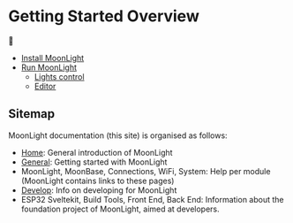 # Getting Started Overview


🚧

* [Install MoonLight](https://moonmodules.org/MoonLight/general/installation/)
* [Run MoonLight](https://moonmodules.org/MoonLight/moonlight/general/)
    * [Lights control](https://moonmodules.org/MoonLight/moonbase/module/lightsControl/)
    * [Editor](https://moonmodules.org/MoonLight/moonbase/module/editor/)

## Sitemap

MoonLight documentation (this site) is organised as follows:

* [Home](https://moonmodules.org/MoonLight/): General introduction of MoonLight
* [General](https://moonmodules.org/MoonLight/general/): Getting started with MoonLight
* MoonLight, MoonBase, Connections, WiFi, System: Help per module (MoonLight contains links to these pages)
* [Develop](https://moonmodules.org/MoonLight/develop/general/): Info on developing for MoonLight
* ESP32 Sveltekit, Build Tools, Front End, Back End: Information about the foundation project of MoonLight, aimed at developers.